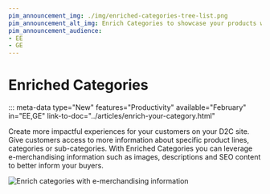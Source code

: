 ```yaml
---
pim_announcement_img: ./img/enriched-categories-tree-list.png
pim_announcement_alt_img: Enrich Categories to showcase your products with greater impact
pim_announcement_audience:
- EE
- GE
---
```


# Enriched Categories
::: meta-data type="New" features="Productivity" available="February" in="EE,GE" link-to-doc="../articles/enrich-your-category.html"

Create more impactful experiences for your customers on your D2C site. Give customers access to more information about specific product lines, categories or sub-categories. With Enriched Categories you can leverage e-merchandising information such as images, descriptions and SEO content to better inform your buyers.


![Enrich categories with e-merchandising information](../img/enriched-categories-tree-list.png.)